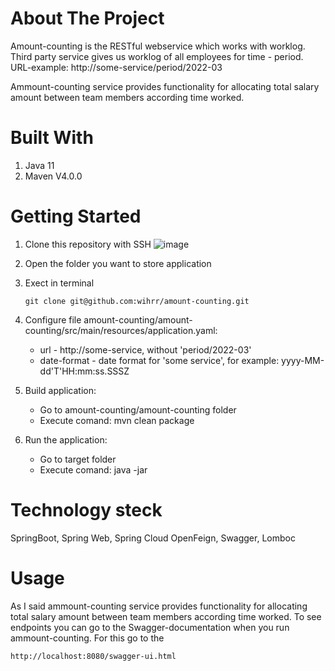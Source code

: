 # About The Project
Amount-counting is the RESTful webservice which works with worklog. Third party service gives us worklog of all employees for time - period. URL-example: http://some-service/period/2022-03

Ammount-counting service provides functionality for allocating total salary amount between team members according time worked.

# Built With
1. Java 11 
2. Maven V4.0.0

# Getting Started
1. Clone this repository with SSH
![image](https://user-images.githubusercontent.com/73289793/162756775-63273fd1-a02d-40e6-9a8a-6634fba9677f.png)

3. Open the folder you want to store application
4. Exect in terminal 
   ```
   git clone git@github.com:wihrr/amount-counting.git
   
   ```
5. Configure file amount-counting/amount-counting/src/main/resources/application.yaml:
   - url - http://some-service, without 'period/2022-03'
   - date-format - date format for 'some service', for example: yyyy-MM-dd'T'HH:mm:ss.SSSZ
   
6. Build application: 
   - Go to amount-counting/amount-counting folder 
   - Execute comand: mvn clean package

7. Run the application:
   - Go to target folder    
   - Execute comand: java -jar 

# Technology steck
SpringBoot, Spring Web, Spring Cloud OpenFeign, Swagger, Lomboc

# Usage
As I said ammount-counting service provides functionality for allocating total salary amount between team members according time worked.
To see endpoints you can go to the Swagger-documentation when you run ammount-counting. For this go to the 
```
http://localhost:8080/swagger-ui.html
```
